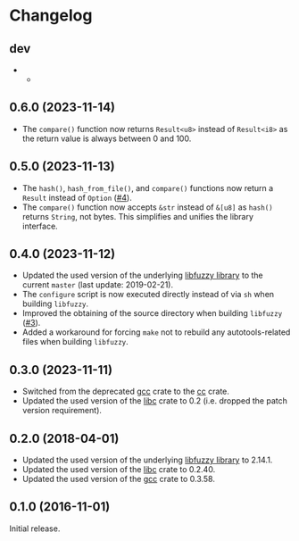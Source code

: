 # Changelog

## dev

* -

## 0.6.0 (2023-11-14)

* The `compare()` function now returns `Result<u8>` instead of `Result<i8>` as
  the return value is always between 0 and 100.

## 0.5.0 (2023-11-13)

* The `hash()`, `hash_from_file()`, and `compare()` functions now return a
  `Result` instead of `Option`
  ([#4](https://github.com/s3rvac/ssdeep-rs/issues/4)).
* The `compare()` function now accepts `&str` instead of `&[u8]` as `hash()`
  returns `String`, not bytes. This simplifies and unifies the library
  interface.

## 0.4.0 (2023-11-12)

* Updated the used version of the underlying [libfuzzy
  library](https://ssdeep-project.github.io/ssdeep/) to the current `master`
  (last update: 2019-02-21).
* The `configure` script is now executed directly instead of via `sh` when
  building `libfuzzy`.
* Improved the obtaining of the source directory when building `libfuzzy`
  ([#3](https://github.com/s3rvac/ssdeep-rs/issues/3)).
* Added a workaround for forcing `make` not to rebuild any autotools-related
  files when building `libfuzzy`.

## 0.3.0 (2023-11-11)

* Switched from the deprecated [gcc](https://crates.io/crates/gcc) crate to
  the [cc](https://crates.io/crates/cc) crate.
* Updated the used version of the [libc](https://crates.io/crates/libc) crate
  to 0.2 (i.e. dropped the patch version requirement).

## 0.2.0 (2018-04-01)

* Updated the used version of the underlying [libfuzzy
  library](https://ssdeep-project.github.io/ssdeep/) to 2.14.1.
* Updated the used version of the [libc](https://crates.io/crates/libc) crate
  to 0.2.40.
* Updated the used version of the [gcc](https://crates.io/crates/gcc) crate to
  0.3.58.

## 0.1.0 (2016-11-01)

Initial release.
